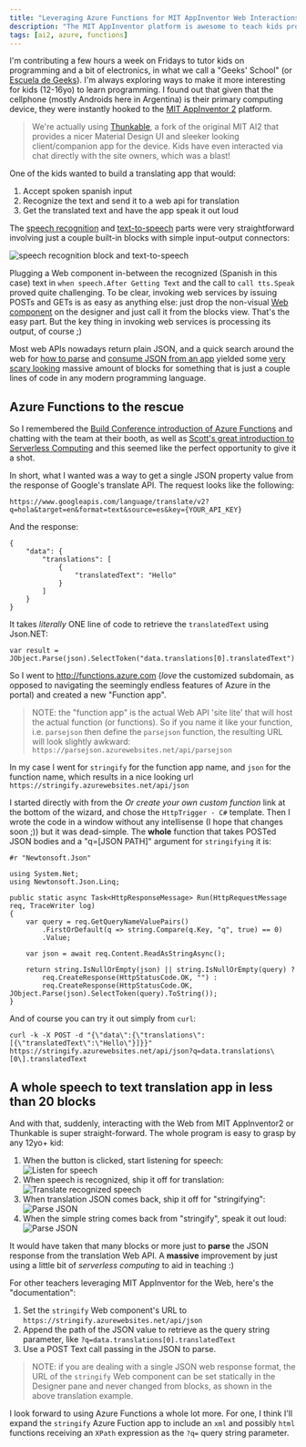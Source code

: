 ```yaml
---
title: "Leveraging Azure Functions for MIT AppInventor Web Interactions"
description: "The MIT AppInventor platform is awesome to teach kids programming concepts while building an actual Android app. Interacting with the web is super painful, however, and Azure Functions can provide the missing link."
tags: [ai2, azure, functions]
---
```


I'm contributing a few hours a week on Fridays to tutor kids on programming and a bit of electronics, 
in what we call a "Geeks' School" (or [Escuela de Geeks](http://www.escueladegeeks.com/)). I'm always 
exploring ways to make it more interesting for kids (12-16yo) to learn programming. I found out that 
given that the cellphone (mostly Androids here in Argentina) is their primary computing device, they 
were instantly hooked to the [MIT AppInventor 2](ai2.appinventor.mit.edu) platform. 

> We're actually using [Thunkable](https://techcrunch.com/2016/03/05/mit-spin-out-thunkable-hopes-its-drag-and-drop-app-builder-can-be-a-money-spinner-too/), 
> a fork of the original MIT AI2 that provides a nicer Material Design UI and sleeker looking client/companion 
> app for the device. Kids have even interacted via chat directly with the site owners, which was a blast!

One of the kids wanted to build a translating app that would:

1. Accept spoken spanish input
2. Recognize the text and send it to a web api for translation
3. Get the translated text and have the app speak it out loud 

The [speech recognition](http://app.thunkable.com/reference/components/media.html#SpeechRecognizer) and 
[text-to-speech](http://app.thunkable.com/reference/components/media.html#TextToSpeech) parts were very 
straightforward involving just a couple built-in blocks with simple input-output connectors:

![speech recognition block and text-to-speech](https://www.cazzulino.com/img/ai2-basic-speech.png)

Plugging a Web component in-between the recognized (Spanish in this case) text in 
`when speech.After Getting Text` and the call to `call tts.Speak` proved quite 
challenging. To be clear, invoking web services by issuing POSTs and GETs is as easy 
as anything else: just drop the non-visual [Web component](http://app.thunkable.com/reference/components/connectivity.html#Web) 
on the designer and just call it from the blocks view. That's the easy part. But the 
key thing in invoking web services is processing its output, of course ;)

Most web APIs nowadays return plain JSON, and a quick search around 
the web for [how to parse](http://www.imagnity.com/tutorials/app-inventor/web-component-json-response-on-app-inventor/) 
and [consume JSON from an app](http://georgepavlides.info/json-data-on-the-android-mobile-with-app-inventor-2/) 
yielded some [very scary looking](http://www.newthinktank.com/2014/02/android-development-beginners-9/) 
massive amount of blocks for something that is just a couple lines of code in any modern 
programming language. 

## Azure Functions to the rescue

So I remembered the [Build Conference introduction of Azure Functions](https://channel9.msdn.com/Events/Build/2016/B858) 
and chatting with the team at their booth, as well as 
[Scott's great introduction to Serverless Computing](www.hanselman.com/blog/WhatIsServerlessComputingExploringAzureFunctions.aspx) and 
this seemed like the perfect opportunity to give it a shot.

In short, what I wanted was a way to get a single JSON property value from the response of 
Google's translate API. The request looks like the following:

    https://www.googleapis.com/language/translate/v2?q=hola&target=en&format=text&source=es&key={YOUR_API_KEY} 

And the response:

    {
        "data": {
            "translations": [
                {
                    "translatedText": "Hello"
                }
            ]
        }
    }

It takes *literally* ONE line of code to retrieve the `translatedText` using Json.NET:

    var result = JObject.Parse(json).SelectToken("data.translations[0].translatedText")

So I went to http://functions.azure.com (*love* the customized subdomain, as opposed to 
navigating the seemingly endless features of Azure in the portal) and created a new 
"Function app". 

> NOTE: the "function app" is the actual Web API 'site lite' that will host the 
> actual function (or functions). So if you name it like your function, i.e. 
> `parsejson` then define the `parsejson` function, the resulting URL will look
> slightly awkward: `https://parsejson.azurewebsites.net/api/parsejson` 

In my case I went for `stringify` for the function app name, and `json` for the 
function name, which results in a nice looking url `https://stringify.azurewebsites.net/api/json`

I started directly with from the *Or create your own custom function* link at the bottom 
of the wizard, and chose the `HttpTrigger - C#` template. Then I wrote the code in a 
window without any intellisense (I hope that changes soon ;)) but it was dead-simple. The 
**whole** function that takes POSTed JSON bodies and a "q=[JSON PATH]" argument 
for `stringifying` it is:

    #r "Newtonsoft.Json"

    using System.Net;
    using Newtonsoft.Json.Linq;

    public static async Task<HttpResponseMessage> Run(HttpRequestMessage req, TraceWriter log)
    {
        var query = req.GetQueryNameValuePairs()
            .FirstOrDefault(q => string.Compare(q.Key, "q", true) == 0)
            .Value;

        var json = await req.Content.ReadAsStringAsync();

        return string.IsNullOrEmpty(json) || string.IsNullOrEmpty(query) ?
            req.CreateResponse(HttpStatusCode.OK, "") :
            req.CreateResponse(HttpStatusCode.OK, JObject.Parse(json).SelectToken(query).ToString());
    }

And of course you can try it out simply from `curl`:

    curl -k -X POST -d "{\"data\":{\"translations\":[{\"translatedText\":\"Hello\"}]}}" https://stringify.azurewebsites.net/api/json?q=data.translations\[0\].translatedText

## A whole speech to text translation app in less than 20 blocks

And with that, suddenly, interacting with the Web from MIT AppInventor2 or Thunkable is super 
straight-forward. The whole program is easy to grasp by any 12yo+ kid:

1. When the button is clicked, start listening for speech:
   ![Listen for speech](https://www.cazzulino.com/img/ai2-translator-1.png)
2. When speech is recognized, ship it off for translation:
   ![Translate recognized speech](https://www.cazzulino.com/img/ai2-translator-2.png)
3. When translation JSON comes back, ship it off for "stringifying":
   ![Parse JSON](https://www.cazzulino.com/img/ai2-translator-3.png)
4. When the simple string comes back from "stringify", speak it out loud:
   ![Parse JSON](https://www.cazzulino.com/img/ai2-translator-4.png)

It would have taken that many blocks or more just to **parse** the JSON response 
from the translation Web API. A **massive** improvement by just using a little bit 
of *serverless computing* to aid in teaching :) 

For other teachers leveraging MIT AppInventor for the Web, here's the "documentation":

1. Set the `stringify` Web component's URL to `https://stringify.azurewebsites.net/api/json`
2. Append the path of the JSON value to retrieve as the query string parameter, like `?q=data.translations[0].translatedText`
3. Use a POST Text call passing in the JSON to parse. 

> NOTE: if you are dealing with a single JSON web response format, the URL of the 
> `stringify` Web component can be set statically in the Designer pane and never changed
> from blocks, as shown in the above translation example.


I look forward to using Azure Functions a whole lot more. For one, I think I'll expand the 
`stringify` Azure Fuction app to include an `xml` and possibly `html` functions 
receiving an `XPath` expression as the `?q=` query string parameter.